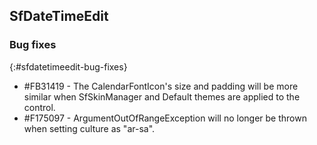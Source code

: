 ## SfDateTimeEdit

### Bug fixes
{:#sfdatetimeedit-bug-fixes}

* \#FB31419 - The CalendarFontIcon's size and padding will be more similar when SfSkinManager and Default themes are applied to the control.
* \#F175097 - ArgumentOutOfRangeException will no longer be thrown when setting culture as "ar-sa".
